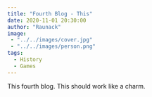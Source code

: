 ```yaml
---
title: "Fourth Blog - This"
date: 2020-11-01 20:30:00
author: "Raunack"
image: 
 - "../../images/cover.jpg"
 - "../../images/person.png"
tags:
  - History
  - Games
---
```


This fourth blog. This should work like a charm.
